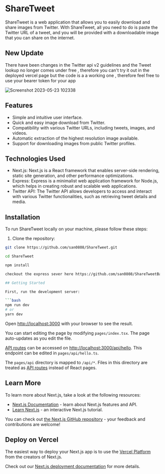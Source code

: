 # ShareTweet

ShareTweet is a web application that allows you to easily download and share images from Twitter. With ShareTweet, all you need to do is paste the Twitter URL of a tweet, and you will be provided with a downloadable image that you can share on the internet.

## New Update

There have been changes in the Twitter api v2 guidelines and the Tweet lookup no longer comes under free , therefore you can't try it out in the deployed vercel page
but the code is a a working one , therefore feel free to use your bearer token for your app

![Screenshot 2023-05-23 102338](https://github.com/san0808/ShareTweet/assets/72181610/d99a0bf0-876d-4f28-8294-1685aed3f7d2)

## Features

- Simple and intuitive user interface.
- Quick and easy image download from Twitter.
- Compatibility with various Twitter URLs, including tweets, images, and videos.
- Automatic extraction of the highest resolution image available.
- Support for downloading images from public Twitter profiles.

## Technologies Used

- Next.js: Next.js is a React framework that enables server-side rendering, static site generation, and other performance optimizations.
- Express: Express is a minimalist web application framework for Node.js, which helps in creating robust and scalable web applications.
- Twitter API: The Twitter API allows developers to access and interact with various Twitter functionalities, such as retrieving tweet details and media.

## Installation

To run ShareTweet locally on your machine, please follow these steps:

1. Clone the repository:

```bash
git clone https://github.com/san0808/ShareTweet.git

cd ShareTweet

npm install

checkout the express sever here https://github.com/san0808/ShareTweetBackend

## Getting Started

First, run the development server:

```bash
npm run dev
# or
yarn dev
```

Open [http://localhost:3000](http://localhost:3000) with your browser to see the result.

You can start editing the page by modifying `pages/index.tsx`. The page auto-updates as you edit the file.

[API routes](https://nextjs.org/docs/api-routes/introduction) can be accessed on [http://localhost:3000/api/hello](http://localhost:3000/api/hello). This endpoint can be edited in `pages/api/hello.ts`.

The `pages/api` directory is mapped to `/api/*`. Files in this directory are treated as [API routes](https://nextjs.org/docs/api-routes/introduction) instead of React pages.

## Learn More

To learn more about Next.js, take a look at the following resources:

- [Next.js Documentation](https://nextjs.org/docs) - learn about Next.js features and API.
- [Learn Next.js](https://nextjs.org/learn) - an interactive Next.js tutorial.

You can check out [the Next.js GitHub repository](https://github.com/vercel/next.js/) - your feedback and contributions are welcome!

## Deploy on Vercel

The easiest way to deploy your Next.js app is to use the [Vercel Platform](https://vercel.com/new?utm_medium=default-template&filter=next.js&utm_source=create-next-app&utm_campaign=create-next-app-readme) from the creators of Next.js.

Check out our [Next.js deployment documentation](https://nextjs.org/docs/deployment) for more details.
